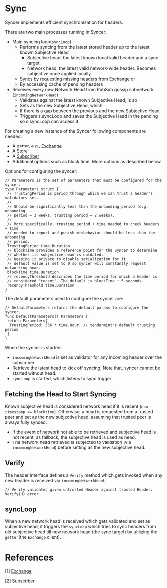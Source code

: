 # Sync

Syncer implements efficient synchronization for headers.

There are two main processes running in Syncer:

* Main syncing loop(`syncLoop`)
  * Performs syncing from the latest stored header up to the latest known Subjective Head
    * Subjective head: the latest known local valid header and a sync target.
    * Network head: the latest valid network-wide header. Becomes subjective once applied locally.
  * Syncs by requesting missing headers from Exchange or
  * By accessing cache of pending headers
* Receives every new Network Head from PubSub gossip subnetwork (`incomingNetworkHead`)
  * Validates against the latest known Subjective Head, is so
  * Sets as the new Subjective Head, which
  * If there is a gap between the previous and the new Subjective Head
  * Triggers s.syncLoop and saves the Subjective Head in the pending so s.syncLoop can access it

For creating a new instance of the Syncer following components are needed:

* A getter, e.g., [Exchange][exchange]
* A [Store](../../../store/store.md)
* A [Subscriber][subscriber]
* Additional options such as block time. More options as described below.

Options for configuring the syncer:

```
// Parameters is the set of parameters that must be configured for the syncer.
type Parameters struct {
 // TrustingPeriod is period through which we can trust a header's validators set.
 //
 // Should be significantly less than the unbonding period (e.g. unbonding
 // period = 3 weeks, trusting period = 2 weeks).
 //
 // More specifically, trusting period + time needed to check headers + time
 // needed to report and punish misbehavior should be less than the unbonding
 // period.
 TrustingPeriod time.Duration
 // blockTime provides a reference point for the Syncer to determine
 // whether its subjective head is outdated.
 // Keeping it private to disable serialization for it.
 // default value is set to 0 so syncer will constantly request networking head.
 blockTime time.Duration
 // recencyThreshold describes the time period for which a header is
 // considered "recent". The default is blockTime + 5 seconds.
 recencyThreshold time.Duration
}
```

The default parameters used to configure the syncer are:

```
// DefaultParameters returns the default params to configure the syncer.
func DefaultParameters() Parameters {
 return Parameters{
  TrustingPeriod: 336 * time.Hour, // tendermint's default trusting period
 }
}
```

When the syncer is started:

* `incomingNetworkHead` is set as validator for any incoming header over the subscriber
* Retrieve the latest head to kick off syncing. Note that, syncer cannot be started without head.
* `syncLoop` is started, which listens to sync trigger

## Fetching the Head to Start Syncing

Known subjective head is considered network head if it is recent (`now - timestamp <= blocktime`). Otherwise, a head is requested from a trusted peer and set as the new subjective head, assuming that trusted peer is always fully synced.

* If the event of network not able to be retrieved and subjective head is not recent, as fallback, the subjective head is used as head.
* The network head retrieved is subjected to validation (via `incomingNetworkHead`) before setting as the new subjective head.

## Verify

The header interface defines a `Verify` method which gets invoked when any new header is received via `incomingNetworkHead`.

```
// Verify validates given untrusted Header against trusted Header.
Verify(H) error
```

## syncLoop

When a new network head is received which gets validated and set as subjective head, it triggers the `syncLoop` which tries to sync headers from old subjective head till new network head (the sync target) by utilizing the `getter`(the `Exchange` client).

# References

[1] [Exchange][exchange]

[2] [Subscriber][subscriber]

[exchange]: https://github.com/celestiaorg/go-header/blob/main/p2p/exchange.go
[subscriber]: https://github.com/celestiaorg/go-header/blob/main/p2p/subscriber.go
